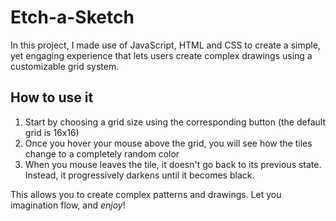 # Etch-a-Sketch
In this project, I made use of JavaScript, HTML and CSS to create a simple, yet engaging experience that lets users create complex drawings using a customizable grid system.

## How to use it
1. Start by choosing a grid size using the corresponding button (the default grid is 16x16)
2. Once you hover your mouse above the grid, you will see how the tiles change to a completely random color
3. When you mouse leaves the tile, it doesn't go back to its previous state. Instead, it progressively darkens until it becomes black.

This allows you to create complex patterns and drawings. Let you imagination flow, and *enjoy*!

